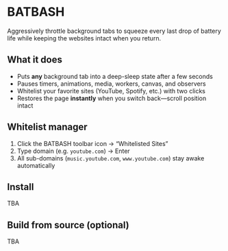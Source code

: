 # BATBASH

Aggressively throttle background tabs to squeeze every last drop of battery life while keeping the websites intact when you return.

## What it does

- Puts **any** background tab into a deep-sleep state after a few seconds
- Pauses timers, animations, media, workers, canvas, and observers
- Whitelist your favorite sites (YouTube, Spotify, etc.) with two clicks
- Restores the page **instantly** when you switch back—scroll position intact

## Whitelist manager

1. Click the BATBASH toolbar icon → “Whitelisted Sites”
2. Type domain (e.g. `youtube.com`) → Enter
3. All sub-domains (`music.youtube.com`, `www.youtube.com`) stay awake automatically

## Install

TBA

## Build from source (optional)

TBA